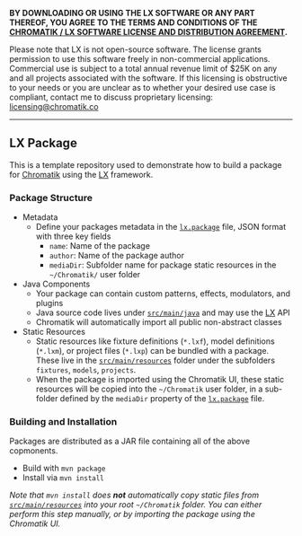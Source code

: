 **BY DOWNLOADING OR USING THE LX SOFTWARE OR ANY PART THEREOF, YOU AGREE TO THE TERMS AND CONDITIONS OF THE [CHROMATIK / LX SOFTWARE LICENSE AND DISTRIBUTION AGREEMENT](http://chromatik.co/license/).**

Please note that LX is not open-source software. The license grants permission to use this software freely in non-commercial applications. Commercial use is subject to a total annual revenue limit of $25K on any and all projects associated with the software. If this licensing is obstructive to your needs or you are unclear as to whether your desired use case is compliant, contact me to discuss proprietary licensing: licensing@chromatik.co

---

## LX Package

This is a template repository used to demonstrate how to build a package for [Chromatik](https://chromatik.co/) using the [LX](https://github.com/heronarts/LX/) framework.

### Package Structure

- Metadata
  - Define your packages metadata in the [`lx.package`](src/main/resources/lx.package) file, JSON format with three key fields
     - `name`: Name of the package
     - `author`: Name of the package author
     - `mediaDir`: Subfolder name for package static resources in the `~/Chromatik/` user folder
- Java Components
  - Your package can contain custom patterns, effects, modulators, and plugins
  - Java source code lives under [`src/main/java`](src/main/java) and may use the [LX](https://github.com/heronarts/LX/) API
  - Chromatik will automatically import all public non-abstract classes
- Static Resources
  - Static resources like fixture definitions (`*.lxf`), model definitions (`*.lxm`), or project files (`*.lxp`) can be bundled with a package. These live in the [`src/main/resources`](src/main/resources) folder under the subfolders `fixtures`, `models`, `projects`.
  - When the package is imported using the Chromatik UI, these static resources will be copied into the `~/Chromatik` user folder, in a sub-folder defined by the `mediaDir` property of the [`lx.package`](src/main/resources/lx.package) file.

### Building and Installation

Packages are distributed as a JAR file containing all of the above copmonents.

- Build with `mvn package`
- Install via `mvn install`

_Note that `mvn install` does **not** automatically copy static files from [`src/main/resources`](src/main/resources) into your root `~/Chromatik` folder. You can either perform this step manually, or by importing the package using the Chromatik UI._
